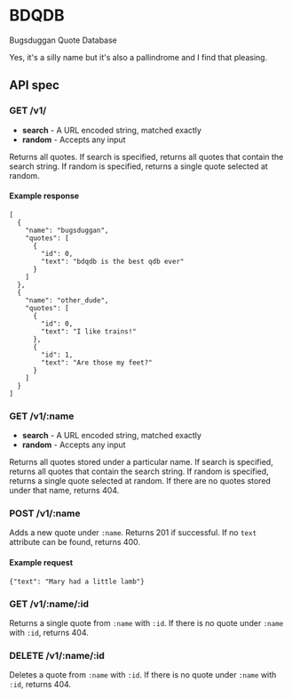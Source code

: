 # BDQDB

Bugsduggan Quote Database

Yes, it's a silly name but it's also a pallindrome and I find that pleasing.

## API spec

### GET /v1/

* __search__ - A URL encoded string, matched exactly
* __random__ - Accepts any input

Returns all quotes. If search is specified, returns all quotes that contain
the search string. If random is specified, returns a single quote selected
at random.

#### Example response

```
[
  {
    "name": "bugsduggan",
    "quotes": [
      {
        "id": 0,
        "text": "bdqdb is the best qdb ever"
      }
    ]
  },
  {
    "name": "other_dude",
    "quotes": [
      {
        "id": 0,
        "text": "I like trains!"
      },
      {
        "id": 1,
        "text": "Are those my feet?"
      }
    ]
  }
]
```

### GET /v1/:name

* __search__ - A URL encoded string, matched exactly
* __random__ - Accepts any input

Returns all quotes stored under a particular name. If search is specified,
returns all quotes that contain the search string. If random is specified,
returns a single quote selected at random. If there are no quotes
stored under that name, returns 404.

### POST /v1/:name

Adds a new quote under `:name`. Returns 201 if successful. If no `text` attribute
can be found, returns 400.

#### Example request

```
{"text": "Mary had a little lamb"}
```

### GET /v1/:name/:id

Returns a single quote from `:name` with `:id`. If there is no quote under
`:name` with `:id`, returns 404.

### DELETE /v1/:name/:id

Deletes a quote from `:name` with `:id`. If there is no quote under `:name`
with `:id`, returns 404.
